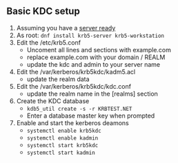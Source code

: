 ## Basic KDC setup
1. Assuming you have a [server ready](CentOS8-2.md)
1. As root: `dnf install krb5-server krb5-workstation`
1. Edit the /etc/krb5.conf
    * Uncoment all lines and sections with example.com
    * replace example.com with your domain / REALM
    * update the kdc and admin to your server name
1. Edit the /var/kerberos/krb5kdc/kadm5.acl
    * update the realm data
1. Edit the /var/kerberos/krb5kdc/kdc.conf
    * update the realm name in the [realms] section
1. Create the KDC database
    * `kdb5_util create -s -r KRBTEST.NET`
    * Enter a database master key when prompted
1. Enable and start the kerberos deamons
    * `systemctl enable krb5kdc`
    * `systemctl enable kadmin`
    * `systemctl start krb5kdc`
    * `systemctl start kadmin`